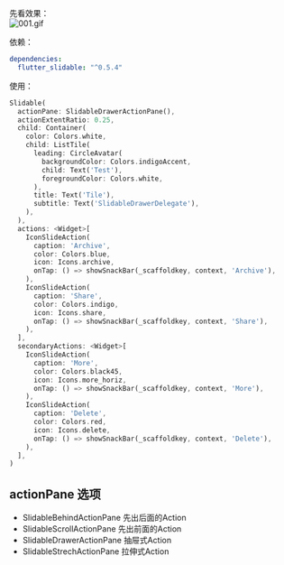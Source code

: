 先看效果：<br />![001.gif](https://cdn.nlark.com/yuque/0/2020/gif/2213540/1608107852490-28f49edc-246c-4121-8a64-e2b5deca7f6a.gif#align=left&display=inline&height=142&originHeight=142&originWidth=432&size=67929&status=done&style=none&width=432)

依赖：
```yaml
dependencies:
  flutter_slidable: "^0.5.4"
```

使用：<br />
```dart
Slidable(
  actionPane: SlidableDrawerActionPane(),
  actionExtentRatio: 0.25,
  child: Container(
    color: Colors.white,
    child: ListTile(
      leading: CircleAvatar(
        backgroundColor: Colors.indigoAccent,
        child: Text('Test'),
        foregroundColor: Colors.white,
      ),
      title: Text('Tile'),
      subtitle: Text('SlidableDrawerDelegate'),
    ),
  ),
  actions: <Widget>[
    IconSlideAction(
      caption: 'Archive',
      color: Colors.blue,
      icon: Icons.archive,
      onTap: () => showSnackBar(_scaffoldkey, context, 'Archive'),
    ),
    IconSlideAction(
      caption: 'Share',
      color: Colors.indigo,
      icon: Icons.share,
      onTap: () => showSnackBar(_scaffoldkey, context, 'Share'),
    ),
  ],
  secondaryActions: <Widget>[
    IconSlideAction(
      caption: 'More',
      color: Colors.black45,
      icon: Icons.more_horiz,
      onTap: () => showSnackBar(_scaffoldkey, context, 'More'),
    ),
    IconSlideAction(
      caption: 'Delete',
      color: Colors.red,
      icon: Icons.delete,
      onTap: () => showSnackBar(_scaffoldkey, context, 'Delete'),
    ),
  ],
)
```

<a name="1e076991"></a>
## actionPane 选项

- SlidableBehindActionPane 先出后面的Action
- SlidableScrollActionPane 先出前面的Action
- SlidableDrawerActionPane 抽屉式Action
- SlidableStrechActionPane 拉伸式Action

